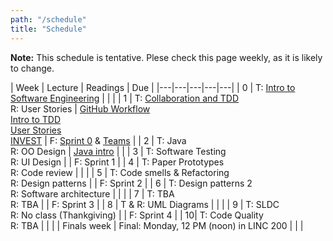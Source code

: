 ```yaml
---
path: "/schedule"
title: "Schedule"
---
```


**Note:** This schedule is tentative.
Plese check this page weekly, as it is likely to change.

| Week | Lecture | Readings | Due |
|---|---|---|---|---|
| 0 | T: [Intro to Software Engineering](/slides/1-intro.pdf) |    |              |
| 1 | T: [Collaboration and TDD](/slides/2-collab-tdd.pdf) <br> R: User Stories | [GitHub Workflow](https://guides.github.com/introduction/flow/)<br> [Intro to TDD](https://youtu.be/zwtg7lIMUaQ?t=1s) <br /> [User Stories](http://www.subcide.com/articles/how-to-write-meaningful-user-stories/) <br /> [INVEST](https://xp123.com/articles/invest-in-good-stories-and-smart-tasks/) | F: [Sprint 0](/assignments/sprint0) & [Teams](/assignments/teams)  |
| 2 | T: Java <br> R: OO Design                          | [Java intro](https://www.cs.cornell.edu/courses/cs409/2000SP/Java/java-notes.html)   |              |
| 3 | T: Software Testing <br> R: UI Design              |    | F: Sprint 1  |
| 4 | T: Paper Prototypes <br> R: Code review            |    |              |
| 5 | T: Code smells & Refactoring<br>R: Design patterns |    | F: Sprint 2  |
| 6 | T: Design patterns 2 <br> R: Software architecture |    |              |
| 7 | T: TBA <br> R: TBA                                 |    | F: Sprint 3  |
| 8 | T & R: UML Diagrams                                |    |              |
| 9 | T: SLDC <br> R: No class (Thankgiving)             |    | F: Sprint 4  | 
| 10| T: Code Quality <br> R: TBA                        |    |              |
| Finals week | Final: Monday, 12 PM (noon) in LINC 200  |    |              |